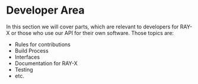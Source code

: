# Developer Area

In this section we will cover parts, which are relevant to developers
for RAY-X or those who use our API for their own software. Those topics
are:
- Rules for contributions
- Build Process
- Interfaces
- Documentation for RAY-X
- Testing
- etc.